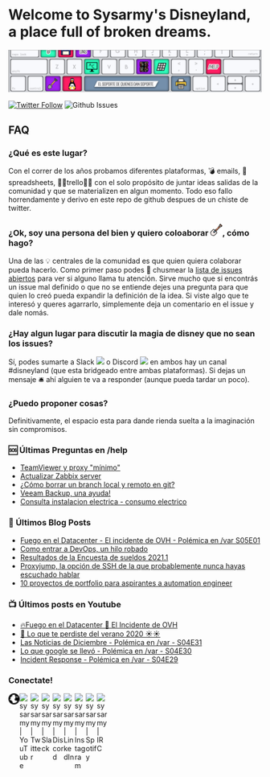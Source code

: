 # Welcome to Sysarmy's Disneyland, a place full of broken dreams.
<img src="https://raw.githubusercontent.com/edux/disneyland/master/misc/images/banner_sysarmy.png">

[![Twitter Follow](https://img.shields.io/twitter/follow/sysarmy?color=1DA1F2&logo=twitter&style=for-the-badge)](https://twitter.com/intent/follow?original_referer=https%3A%2F%2Fgithub.com%2Fsysarmy&screen_name=sysarmy)
![Github Issues](https://img.shields.io/github/issues/sysarmy/disneyland?label=geniales%20ideas%20Pendientes&style=for-the-badge&logoWitdh=50) 

## FAQ

### ¿Qué es este lugar?

Con el correr de los años probamos diferentes plataformas, 💣 emails, 💩 spreadsheets, 💩💩trello💩💩 con el solo propósito de juntar ideas salidas de la comunidad y que se materializen en algun momento. Todo eso fallo horrendamente y derivo en este repo de github despues de un chiste de twitter. 

### ¿Ok, soy una persona del bien y quiero coloaborar <img src="https://raw.githubusercontent.com/edux/disneyland/master/misc/images/shovel.png" width="24">, cómo hago?


Una de las 💡 centrales de la comunidad es que quien quiera colaborar pueda hacerlo. Como primer paso podes 🔎 chusmear la [lista de issues abiertos](https://github.com/sysarmy/disneyland/issues) para ver si alguno llama tu atención. Sirve mucho que si encontrás un issue mal definido o que no se entiende dejes una pregunta para que quien lo creó pueda expandir la definición de la idea. Si viste algo que te interesó y queres agarrarlo, simplemente deja un comentario en el issue y dale nomás.

### ¿Hay algun lugar para discutir la magia de disney que no sean los issues?

Sí, podes sumarte a Slack [<img width="15px" src="https://cdn.jsdelivr.net/npm/simple-icons@v3/icons/slack.svg" />][slack]
 o Discord [<img width="15px" src="https://cdn.jsdelivr.net/npm/simple-icons@v3/icons/discord.svg" />][discord] en ambos hay un canal #disneyland (que esta bridgeado entre ambas plataformas). Si dejas un mensaje 🛎️ ahí alguien te va a responder (aunque pueda tardar un poco).

### ¿Puedo proponer cosas?

Definitivamente, el espacio esta para dande rienda suelta a la imaginación sin compromisos.

### 🆘 Últimas Preguntas en /help

<!-- HELP:START -->
- [TeamViewer y proxy "mínimo"](https://help.sysarmy.com/discussion/4824/teamviewer-y-proxy-minimo)
- [Actualizar Zabbix server](https://help.sysarmy.com/discussion/4823/actualizar-zabbix-server)
- [¿Cómo borrar un branch local y remoto en git?](https://help.sysarmy.com/discussion/4822/como-borrar-un-branch-local-y-remoto-en-git)
- [Veeam Backup, una ayuda!](https://help.sysarmy.com/discussion/4821/veeam-backup-una-ayuda)
- [Consulta instalacion electrica - consumo electrico](https://help.sysarmy.com/discussion/4820/consulta-instalacion-electrica-consumo-electrico)
<!-- HELP:END -->

### 📕 Últimos Blog Posts

<!-- BLOG-POST-LIST:START -->
- [Fuego en el Datacenter - El incidente de OVH - Polémica en /var S05E01](https://sysarmy.com/blog/posts/polemicaenvar-s05e01-ovh-fire/)
- [Como entrar a DevOps, un hilo robado](https://sysarmy.com/blog/posts/202103-iniciarse-en-devops/)
- [Resultados de la Encuesta de sueldos 2021.1](https://sysarmy.com/blog/posts/resultados-de-la-encuesta-de-sueldos-2021-1/)
- [Proxyjump, la opción de SSH de la que probablemente nunca hayas escuchado hablar](https://sysarmy.com/blog/posts/proxyjump-tuneles-ssh/)
- [10 proyectos de portfolio para aspirantes a automation engineer](https://sysarmy.com/blog/posts/10-proyectos-para-automation-engineers/)
<!-- BLOG-POST-LIST:END -->

### 📺 Últimos posts en Youtube

<!-- YOUTUBE:START -->
- [🔥Fuego en el Datacenter 🚒 El Incidente de OVH](https://www.youtube.com/watch?v=PQU_4tNPhcM)
- [📰 Lo que te perdiste del verano 2020 ☀️☀️](https://www.youtube.com/watch?v=VnVz6L4RXuw)
- [Las Noticias de Diciembre - Polémica en /var - S04E31](https://www.youtube.com/watch?v=XkpGfkxLu00)
- [Lo que google se llevó - Polémica en /var - S04E30](https://www.youtube.com/watch?v=wF9Yni8LKJk)
- [Incident Response - Polémica en /var - S04E29](https://www.youtube.com/watch?v=Y6duuGRHvfg)
<!-- YOUTUBE:END -->

### Conectate!

[<img align="left" alt="sysarmy" width="22px" src="https://raw.githubusercontent.com/iconic/open-iconic/master/svg/globe.svg" />][website]
[<img align="left" alt="sysarmy | YouTube" width="22px" src="https://cdn.jsdelivr.net/npm/simple-icons@v3/icons/youtube.svg" />][youtube]
[<img align="left" alt="sysarmy | Twitter" width="22px" src="https://cdn.jsdelivr.net/npm/simple-icons@v3/icons/twitter.svg" />][twitter]
[<img align="left" alt="sysarmy | Slack" width="22px" src="https://cdn.jsdelivr.net/npm/simple-icons@v3/icons/slack.svg" />][slack]
[<img align="left" alt="sysarmy | Discord" width="22px" src="https://cdn.jsdelivr.net/npm/simple-icons@v3/icons/discord.svg" />][discord]
[<img align="left" alt="sysarmy | LinkedIn" width="22px" src="https://cdn.jsdelivr.net/npm/simple-icons@v3/icons/linkedin.svg" />][linkedin]
[<img align="left" alt="sysarmy | Instagram" width="22px" src="https://cdn.jsdelivr.net/npm/simple-icons@v3/icons/instagram.svg" />][instagram]
[<img align="left" alt="sysarmy | Spotify" width="22px" src="https://cdn.jsdelivr.net/npm/simple-icons@v3/icons/spotify.svg" />][spotify]
[<img align="left" alt="sysarmy | IRC" width="22px" src="https://cdn.jsdelivr.net/npm/simple-icons@v3/icons/wechat.svg" />][irc]


[website]: https://sysarmy.com
[slack]: https://sysar.my/slack
[discord]: https://sysar.my/discord 
[blog]: https://sysarmy.com/blog
[twitter]: https://twitter.com/sysarmy
[youtube]: https://youtube.com/sysarmyar
[spotify]: https://sysar.my/spotify
[instagram]: https://www.instagram.com/sysarmy/
[linkedin]: https://www.linkedin.com/groups/4736196
[irc]: https://webchat.freenode.net/?channels=#sysarmy
[icons]: https://simpleicons.org
